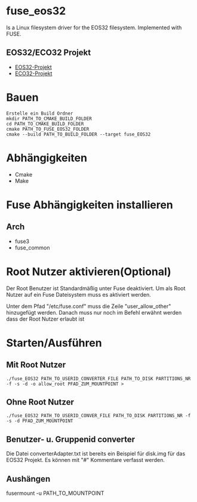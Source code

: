 # fuse_eos32
Is a Linux filesystem driver for the EOS32 filesystem. Implemented with FUSE.
## EOS32/ECO32 Projekt
* [EOS32-Projekt](https://github.com/hgeisse/eos32-on-eco32 "EOS32-Projekt")
* [ECO32-Projekt](https://github.com/hgeisse/eco32 "ECO32-Projekt")
# Bauen
    Erstelle ein Build Ordner  
    mkdir PATH_TO_CMAKE_BUILD_FOLDER
    cd PATH_TO_CMAKE_BUILD_FOLDER
    cmake PATH_TO_FUSE_EOS32_FOLDER  
    cmake --build PATH_TO_BUILD_FOLDER --target fuse_EOS32  

# Abhängigkeiten
* Cmake  
* Make

# Fuse Abhängigkeiten installieren
## Arch
* fuse3   
* fuse_common
# Root Nutzer aktivieren(Optional)
Der Root Benutzer ist Standardmäßig unter Fuse deaktiviert. Um als Root Nutzer auf ein Fuse Dateisystem muss es aktiviert werden.

Unter dem Pfad "/etc/fuse.conf" muss die Zeile "user_allow_other" hinzugefügt werden. 
Danach muss nur noch im Befehl erwähnt werden dass der Root Nutzer erlaubt ist
# Starten/Ausführen

## Mit Root Nutzer
    ./fuse_EOS32 PATH_TO_USERID_CONVERTER_FILE PATH_TO_DISK PARTITIONS_NR -f -s -d -o allow_root PFAD_ZUM_MOUNTPOINT >

## Ohne Root Nutzer
    ./fuse_EOS32 PATH_TO_USERID_CONVER_FILE PATH_TO_DISK PARTITIONS_NR -f -s -d PFAD_ZUM_MOUNTPOINT

## Benutzer- u. Gruppenid converter
Die Datei converterAdapter.txt ist bereits ein Beispiel für disk.img für das EOS32 Projekt. Es können mit "#" Kommentare verfasst werden.

## Aushängen
fusermount -u PATH_TO_MOUNTPOINT
